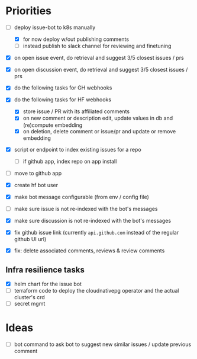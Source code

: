 # Priorities

- [ ] deploy issue-bot to k8s manually
  - [x] for now deploy w/out publishing comments
  - [ ] instead publish to slack channel for reviewing and finetuning

- [x] on open issue event, do retrieval and suggest 3/5 closest issues / prs
- [x] on open discussion event, do retrieval and suggest 3/5 closest issues / prs

- [x] do the following tasks for GH webhooks
- [x] do the following tasks for HF webhooks
  - [x] store issue / PR with its affiliated comments
  - [x] on new comment or description edit, update values in db and (re)compute embedding
  - [x] on deletion, delete comment or issue/pr and update or remove embedding

- [x] script or endpoint to index existing issues for a repo
  - [ ] if github app, index repo on app install

- [ ] move to github app
- [x] create hf bot user

- [x] make bot message configurable (from env / config file)

- [ ] make sure issue is not re-indexed with the bot's messages
- [x] make sure discussion is not re-indexed with the bot's messages

- [x] fix github issue link (currently `api.github.com` instead of the regular github UI url)

- [x] fix: delete associated comments, reviews & review comments

## Infra resilience tasks

- [x] helm chart for the issue bot
- [ ] terraform code to deploy the cloudnativepg operator and the actual cluster's crd
- [ ] secret mgmt

# Ideas

- [ ] bot command to ask bot to suggest new similar issues / update previous comment
